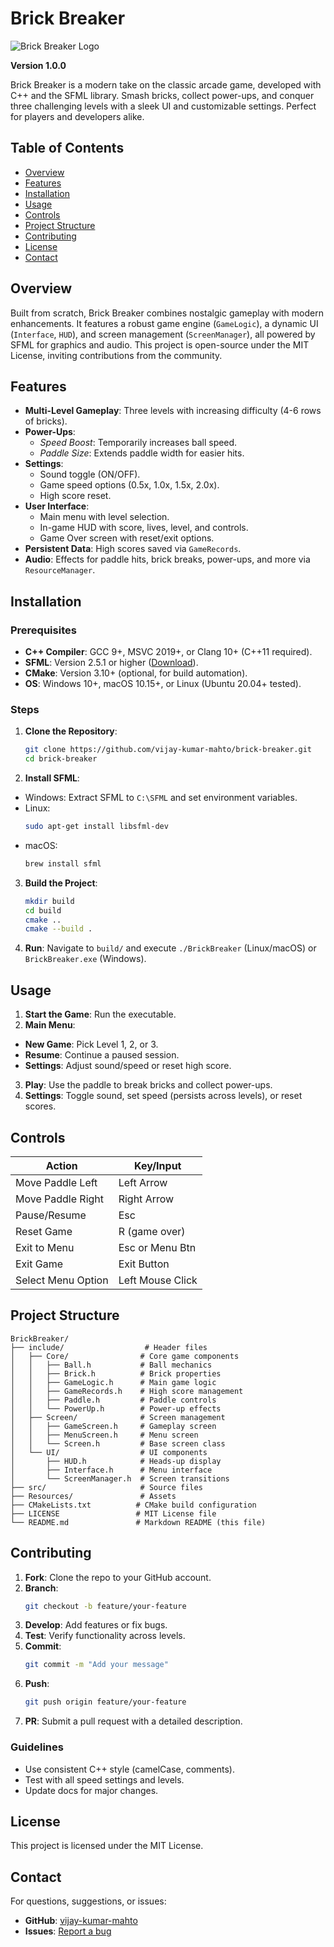 # Brick Breaker

![Brick Breaker Logo](Resources/icon.png)

**Version 1.0.0**

Brick Breaker is a modern take on the classic arcade game, developed with C++ and the SFML library. Smash bricks, collect power-ups, and conquer three challenging levels with a sleek UI and customizable settings. Perfect for players and developers alike.

## Table of Contents
- [Overview](#overview)
- [Features](#features)
- [Installation](#installation)
- [Usage](#usage)
- [Controls](#controls)
- [Project Structure](#project-structure)
- [Contributing](#contributing)
- [License](#license)
- [Contact](#contact)

## Overview
Built from scratch, Brick Breaker combines nostalgic gameplay with modern enhancements. It features a robust game engine (`GameLogic`), a dynamic UI (`Interface`, `HUD`), and screen management (`ScreenManager`), all powered by SFML for graphics and audio. This project is open-source under the MIT License, inviting contributions from the community.

## Features
- **Multi-Level Gameplay**: Three levels with increasing difficulty (4-6 rows of bricks).
- **Power-Ups**:
  - *Speed Boost*: Temporarily increases ball speed.
  - *Paddle Size*: Extends paddle width for easier hits.
- **Settings**:
  - Sound toggle (ON/OFF).
  - Game speed options (0.5x, 1.0x, 1.5x, 2.0x).
  - High score reset.
- **User Interface**:
  - Main menu with level selection.
  - In-game HUD with score, lives, level, and controls.
  - Game Over screen with reset/exit options.
- **Persistent Data**: High scores saved via `GameRecords`.
- **Audio**: Effects for paddle hits, brick breaks, power-ups, and more via `ResourceManager`.

## Installation
### Prerequisites
- **C++ Compiler**: GCC 9+, MSVC 2019+, or Clang 10+ (C++11 required).
- **SFML**: Version 2.5.1 or higher ([Download](https://www.sfml-dev.org/download.php)).
- **CMake**: Version 3.10+ (optional, for build automation).
- **OS**: Windows 10+, macOS 10.15+, or Linux (Ubuntu 20.04+ tested).

### Steps
1. **Clone the Repository**:
   ```sh
   git clone https://github.com/vijay-kumar-mahto/brick-breaker.git
   cd brick-breaker
   ```
2. **Install SFML**:
  - Windows: Extract SFML to `C:\SFML` and set environment variables.
  - Linux:
    ```sh
    sudo apt-get install libsfml-dev
    ```
  - macOS:
    ```sh
    brew install sfml
    ```
3. **Build the Project**:
   ```sh
   mkdir build
   cd build
   cmake ..
   cmake --build .
   ```
4. **Run**:
   Navigate to `build/` and execute `./BrickBreaker` (Linux/macOS) or `BrickBreaker.exe` (Windows).

## Usage
1. **Start the Game**: Run the executable.
2. **Main Menu**:
  - **New Game**: Pick Level 1, 2, or 3.
  - **Resume**: Continue a paused session.
  - **Settings**: Adjust sound/speed or reset high score.
3. **Play**: Use the paddle to break bricks and collect power-ups.
4. **Settings**: Toggle sound, set speed (persists across levels), or reset scores.

## Controls
| Action           | Key/Input       |
|-----------------|---------------|
| Move Paddle Left | Left Arrow     |
| Move Paddle Right | Right Arrow    |
| Pause/Resume    | Esc            |
| Reset Game      | R (game over)  |
| Exit to Menu    | Esc or Menu Btn |
| Exit Game       | Exit Button    |
| Select Menu Option | Left Mouse Click |

## Project Structure
```
BrickBreaker/
├── include/                  # Header files
│   ├── Core/                # Core game components
│   │   ├── Ball.h           # Ball mechanics
│   │   ├── Brick.h          # Brick properties
│   │   ├── GameLogic.h      # Main game logic
│   │   ├── GameRecords.h    # High score management
│   │   ├── Paddle.h         # Paddle controls
│   │   └── PowerUp.h        # Power-up effects
│   ├── Screen/              # Screen management
│   │   ├── GameScreen.h     # Gameplay screen
│   │   ├── MenuScreen.h     # Menu screen
│   │   └── Screen.h         # Base screen class
│   └── UI/                  # UI components
│       ├── HUD.h            # Heads-up display
│       ├── Interface.h      # Menu interface
│       └── ScreenManager.h  # Screen transitions
├── src/                     # Source files
├── Resources/               # Assets
├── CMakeLists.txt          # CMake build configuration
├── LICENSE                 # MIT License file
└── README.md               # Markdown README (this file)
```

## Contributing
1. **Fork**: Clone the repo to your GitHub account.
2. **Branch**:
   ```sh
   git checkout -b feature/your-feature
   ```
3. **Develop**: Add features or fix bugs.
4. **Test**: Verify functionality across levels.
5. **Commit**:
   ```sh
   git commit -m "Add your message"
   ```
6. **Push**:
   ```sh
   git push origin feature/your-feature
   ```
7. **PR**: Submit a pull request with a detailed description.

### Guidelines
- Use consistent C++ style (camelCase, comments).
- Test with all speed settings and levels.
- Update docs for major changes.

## License
This project is licensed under the MIT License.

## Contact
For questions, suggestions, or issues:
- **GitHub**: [vijay-kumar-mahto](https://github.com/vijay-kumar-mahto)
- **Issues**: [Report a bug](https://github.com/vijay-kumar-mahto/brick-breaker/issues)

